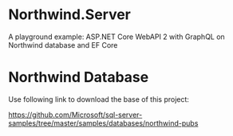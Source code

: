 # Northwind.Server
A playground example: ASP.NET Core WebAPI 2 with GraphQL on Northwind database and EF Core

# Northwind Database
Use following link to download the base of this project:

https://github.com/Microsoft/sql-server-samples/tree/master/samples/databases/northwind-pubs

